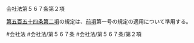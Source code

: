 会社法第５６７条第２項

[第五百五十四条第二項](会社法＿＿＿＿第５５４条第２項)の規定は、[前項](会社法＿＿＿＿第５６７条第１項)第一号の規定の適用について準用する。

#会社法
#会社法/第５６７条
#会社法/第５６７条/第２項
